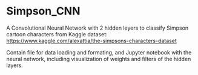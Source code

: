 # Simpson_CNN

A Convolutional Neural Network with 2 hidden leyers to classify Simpson cartoon characters from Kaggle dataset:
https://www.kaggle.com/alexattia/the-simpsons-characters-dataset

Contain file for data loading and formating, and Jupyter notebook with the neural network, including visualization of weights and filters of the hidden layers.
